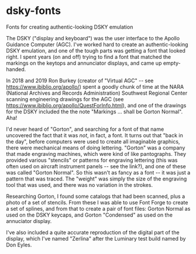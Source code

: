 # dsky-fonts
Fonts for creating authentic-looking DSKY emulation

The DSKY ("display and keyboard") was the user interface to the Apollo Guidance Computer (AGC). I've worked hard to create an authentic-looking DSKY emulation, and one of the tough parts was getting a font that looked right. I spent years (on and off) trying to find a font that matched the markings on the keytops and annunciator displays, and came up empty-handed.

In 2018 and 2019 Ron Burkey (creator of "Virtual AGC" -- see https://www.ibiblio.org/apollo/) spent a goodly chunk of time at the NARA (National Archives and Records Administration) Southwest Regional Center scanning engineering drawings for the AGC (see https://www.ibiblio.org/apollo/QuestForInfo.html), and one of the drawings for the DSKY included the the note "Markings ... shall be Gorton Normal". Aha!

I'd never heard of "Gorton", and searching for a font of that name uncovered the fact that it was *not*, in fact, a font. It turns out that "back in the day", before computers were used to create all imaginable graphics, there were mechanical means of doing lettering. "Gorton" was a company that made engraving machines, which were kind of like pantographs. They provided various "stencils" or patterns for engraving lettering (this was often used on aircraft instrument panels -- see the link?), and one of these was called "Gorton Normal". So this wasn't as fancy as a font -- it was just a pattern that was traced. The "weight" was simply the size of the engraving tool that was used, and there was no variation in the strokes.

Researching Gorton, I found some catalogs that had been scanned, plus a photo of a set of stencils. From these I was able to use Font Forge to create a set of splines, and from that to create a pair of font files: Gorton Normal as used on the DSKY keycaps, and Gorton "Condensed" as used on the annuciator display.

I've also included a quite accurate reproduction of the digital part of the display, which I've named "Zerlina" after the Luminary test build named by Don Eyles.
